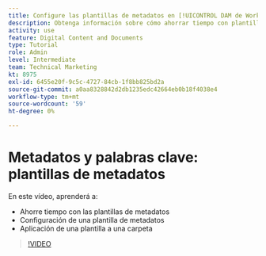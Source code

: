 ```yaml
---
title: Configure las plantillas de metadatos en [!UICONTROL DAM de Workfront]
description: Obtenga información sobre cómo ahorrar tiempo con plantillas de metadatos, configurar una plantilla de metadatos y aplicar una plantilla a una carpeta en [!UICONTROL DAM de Workfront].
activity: use
feature: Digital Content and Documents
type: Tutorial
role: Admin
level: Intermediate
team: Technical Marketing
kt: 8975
exl-id: 6455e20f-9c5c-4727-84cb-1f8bb825bd2a
source-git-commit: a0aa8328842d2db1235edc42664eb0b18f4038e4
workflow-type: tm+mt
source-wordcount: '59'
ht-degree: 0%

---
```


# Metadatos y palabras clave: plantillas de metadatos

En este vídeo, aprenderá a:

* Ahorre tiempo con las plantillas de metadatos
* Configuración de una plantilla de metadatos
* Aplicación de una plantilla a una carpeta

>[!VIDEO](https://video.tv.adobe.com/v/335238/?quality=12)
